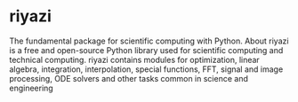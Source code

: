 # riyazi
The fundamental package for scientific computing with Python.
About
riyazi is a free and open-source Python library used for scientific computing and technical computing. riyazi contains modules for optimization, linear algebra, integration, interpolation, special functions, FFT, signal and image processing, ODE solvers and other tasks common in science and engineering
